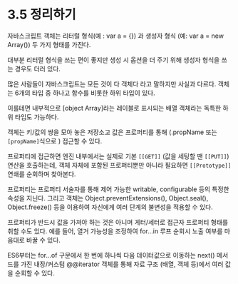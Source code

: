 # 3.5 정리하기

자바스크립트 객체는 리터럴 형식(예 : var a = {}) 과 생성자 형식 (예: var a = new Array()) 두 가지 형태를 가진다. 

대부분 리터럴 형식을 쓰는 편이 좋지만 생성 시 옵션을 더 주기 위해 생성자 형식을 쓰는 경우도 더러 있다.

많은 사람들이 자바스크립트는 모든 것이 다 객체다 라고 말하지만 사실과 다르다. 객체는 6개의 타입 중 하나고 함수를 비롯한 하위 타입이 있다.

이를테면 내부적으로 [object Array]라는 레이블로 표시되는 배열 객체라는 독특한 하위 타입도 가능하다.

객체는 키/값의 쌍을 모아 놓은 저장소고 값은 프로퍼티를 통해 (.propName 또는 `[propName]`식으로 ) 접근할 수 있다.

프로퍼티에 접근하면 엔진 내부에서는 실제로 기본 `[[GET]]` (값을 세팅할 땐 `[[PUT]]`) 연산을 호출하는데, 객체 자체에 포함된 프로퍼티뿐만 아니라 필요하면 `[[Prototype]]` 연쇄를 순회하며 찾아본다.

프로퍼티는 프로퍼티 서술자를 통해 제어 가능한 writable, configurable 등의 특정한 속성을 지닌다. 그리고 객체는 Object.preventExtensions(), Object.seal(), Object.freeze() 등을 이용하여 자신에게 여러 단계의 불변성을 적용할 수 있다.

프로퍼티가 반드시 값을 가져야 하는 것은 아니며 게터/세터로 접근자 프로퍼티 형태를 취할 수도 있다. 예를 들어, 열거 가능성을 조정하여 for...in 루프 순회시 노출 여부를 마음대로 바꿀 수 있다.

ES6부터는 for...of 구문에서 한 번에 하나씩 다음 데이터값으로 이동하는 next() 메서드를 가진 내장/커스텀 @@iterator 객체를 통해 자료 구조 (배열, 객체 등)에서 여러 값을 순회할 수 있다.

